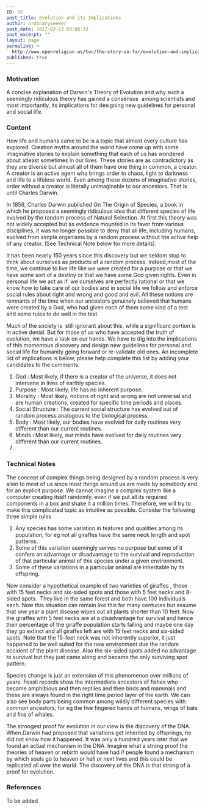 ```yaml
---
ID: 55
post_title: Evolution and its Implications
author: ordinaryseeker
post_date: 2017-03-23 03:08:33
post_excerpt: ""
layout: page
permalink: >
  http://www.openreligion.us/toc/the-story-so-far/evolution-and-implications/
published: true
---
```

<h3>Motivation</h3>
A concise explanation of Darwin's Theory of Evolution and why such a seemingly ridiculous theory has gained a consensus  among scientists and most importantly, its implications for designing new guidelines for personal and social life.
<h3>Content</h3>
How life and humans came to be is a topic that almost every culture has explored. Creation myths around the world have come up with some imaginative stories to explain something that each of us has wondered about atleast sometimes in our lives. These stories are as contradictory as they are diverse but almost all of them have one thing in common, a creator. A creator is an active agent who brings order to chaos, light to darkness and life to a lifeless world. Even among these dozens of imaginative stories, order without a creator is literally unimaginable to our ancestors. That is until Charles Darwin.

In 1859, Charles Darwin published On The Origin of Species, a book in which he proposed a seemingly ridiculous idea that different species of life evolved by the random process of Natural Selection. At first this theory was not widely accepted but as evidence mounted in its favor from various disciplines, it was no longer possible to deny that all life, including humans, evolved from simple organisms by a random process without the active help of any creator. (See Technical Note below for more details).

It has been nearly 150 years since this discovery but we seldom stop to think about ourselves as products of a random process. Indeed,most of the time, we continue to live life like we were created for a purpose or that we have some sort of a destiny or that we have some God given rights. Even in personal life we act as if  we ourselves are perfectly rational or that we know how to take care of our bodies and in social life we follow and enforce social rules about right and wrong and good and evil. All these notions are remnants of the time when our ancestors genuinely believed that humans were created by a God, who had given each of them some kind of a test and some rules to do well in the test.

Much of the society is  still ignorant about this, while a significant portion is in active denial. But for those of us who have accepted the truth of evolution, we have a task on our hands. We have to dig into the implications of this momentous discovery and design new guidelines for personal and social life for humanity going forward or re-validate old ones. An incomplete list of implications is below, please help complete this list by adding your candidates to the comments.
<ol>
 	<li>God : Most likely, if there is a creator of the universe, it does not intervene in lives of earthly species.</li>
 	<li>Purpose : Most likely, life has no inherent purpose.</li>
 	<li>Morality : Most likely, notions of right and wrong are not universal and are human creations, created for specific time periods and places.</li>
 	<li>Social Structure : The current social structure has evolved out of random process analogous to the biological process.</li>
 	<li>Body : Most likely, our bodies have evolved for daily routines very different than our current routines.</li>
 	<li>Minds : Most likely, our minds have evolved for daily routines very different than our current routines.</li>
 	<li></li>
</ol>
<h3></h3>
<h3>Technical Notes</h3>
The concept of complex things being designed by a random process is very alien to most of us since most things around us are made by somebody and for an explicit purpose. We cannot imagine a complex system like a computer creating itself randomly, even if we put all its required components in a box and shake it a million times. Therefore, we will try to make this complicated topic as intuitive as possible. Consider the following three simple rules
<ol>
 	<li>Any species has some variation in features and qualities among its population, for eg not all giraffes have the same neck length and spot patterns.</li>
 	<li>Some of this variation seemingly serves no purpose but some of it confers an advantage or disadvantage to the survival and reproduction of that particular animal of this species under a given environment.</li>
 	<li>Some of these variations in a particular animal are inheritable by its offspring.</li>
</ol>
Now consider a hypothetical example of two varieties of giraffes , those with 15 feet necks and six-sided spots and those with 5 feet necks and 8-sided spots.  They live in the same forest and both have 100 individuals each. Now this situation can remain like this for many centuries but assume that one year a plant disease wipes out all plants shorter than 10 feet. Now the giraffes with 5 feet necks are at a disadvantage for survival and hence their percentage of the giraffe population starts falling and maybe one day they go extinct and all giraffes left are with 15 feet necks and six-sided spots. Note that the 15-feet neck was not inherently superior, it just happened to be well suited for the new environment due the random accident of the plant disease. Also the six-sided spots added no advantage to survival but they just came along and became the only surviving spot pattern.

Species change is just an extension of this phenomenon over millions of years. Fossil records show the intermediate ancestors of fishes who became amphibious and then reptiles and then birds and mammals and these are always found in the right time period layer of the earth. We can also see body parts being common among wildly different species with common ancestors, for eg the five fingered hands of humans, wings of bats and fins of whales.

The strongest proof for evolution in our view is the discovery of the DNA. When Darwin had proposed that variations get inherited by offsprings, he did not know how it happened. It was only a hundred years later that we found an actual mechanism in the DNA. Imagine what a strong proof the theories of heaven or rebirth would have had if people found a mechanism by which souls go to heaven or hell or next lives and this could be replicated all over the world. The discovery of the DNA is that strong of a proof for evolution.
<h3>References</h3>
To be added